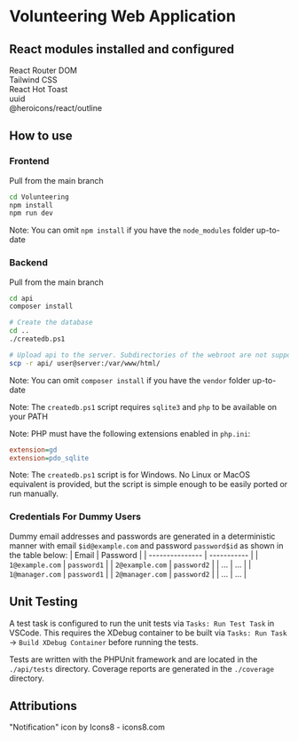 # Volunteering Web Application

## React modules installed and configured
React Router DOM  
Tailwind CSS  
React Hot Toast  
uuid  
@heroicons/react/outline

## How to use

### Frontend

Pull from the main branch
```sh
cd Volunteering
npm install
npm run dev
```
Note: You can omit `npm install` if you have the `node_modules` folder up-to-date

### Backend

Pull from the main branch
```sh
cd api
composer install

# Create the database
cd ..
./createdb.ps1

# Upload api to the server. Subdirectories of the webroot are not supported
scp -r api/ user@server:/var/www/html/
```
Note: You can omit `composer install` if you have the `vendor` folder up-to-date

Note: The `createdb.ps1` script requires `sqlite3` and `php` to be available on your PATH

Note: PHP must have the following extensions enabled in `php.ini`:
```ini
extension=gd
extension=pdo_sqlite
```

Note: The `createdb.ps1` script is for Windows. No Linux or MacOS equivalent is provided, but the script is simple enough to be easily ported
or run manually.

### Credentials For Dummy Users
Dummy email addresses and passwords are generated in a deterministic manner with email `$id@example.com` and password `password$id`
as shown in the table below:
| Email           | Password    |
| --------------- | ----------- |
| `1@example.com` | `password1` |
| `2@example.com` | `password2` |
| ...             | ...         |
| `1@manager.com` | `password1` |
| `2@manager.com` | `password2` |
| ...             | ...         |

## Unit Testing
A test task is configured to run the unit tests via `Tasks: Run Test Task` in VSCode. This requires the XDebug container to be built via
`Tasks: Run Task` -> `Build XDebug Container` before running the tests.

Tests are written with the PHPUnit framework and are located in the `./api/tests` directory. Coverage reports are generated in the `./coverage` directory.

## Attributions
"Notification" icon by Icons8 - icons8.com

